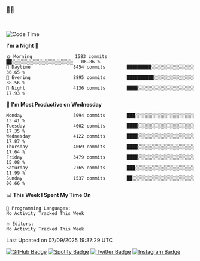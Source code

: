 ### 🤙🍺

<!-- <a href="https://github-readme-stats.vercel.app/api?username=hzak2xx&count_private=true&show_icons=true&theme=dracula">
  <img align="center" src="https://github-readme-stats.vercel.app/api?username=hzak2xx&count_private=true&show_icons=true&theme=dracula" />
</a>
</br> -->
</br>

<!--START_SECTION:waka-->
![Code Time](http://img.shields.io/badge/Code%20Time-4%2C209%20hrs%2040%20mins-blue)

**I'm a Night 🦉** 

```text
🌞 Morning                1583 commits        ██░░░░░░░░░░░░░░░░░░░░░░░   06.86 % 
🌆 Daytime                8454 commits        █████████░░░░░░░░░░░░░░░░   36.65 % 
🌃 Evening                8895 commits        ██████████░░░░░░░░░░░░░░░   38.56 % 
🌙 Night                  4136 commits        ████░░░░░░░░░░░░░░░░░░░░░   17.93 % 
```
📅 **I'm Most Productive on Wednesday** 

```text
Monday                   3094 commits        ███░░░░░░░░░░░░░░░░░░░░░░   13.41 % 
Tuesday                  4002 commits        ████░░░░░░░░░░░░░░░░░░░░░   17.35 % 
Wednesday                4122 commits        ████░░░░░░░░░░░░░░░░░░░░░   17.87 % 
Thursday                 4069 commits        ████░░░░░░░░░░░░░░░░░░░░░   17.64 % 
Friday                   3479 commits        ████░░░░░░░░░░░░░░░░░░░░░   15.08 % 
Saturday                 2765 commits        ███░░░░░░░░░░░░░░░░░░░░░░   11.99 % 
Sunday                   1537 commits        ██░░░░░░░░░░░░░░░░░░░░░░░   06.66 % 
```


📊 **This Week I Spent My Time On** 

```text
💬 Programming Languages: 
No Activity Tracked This Week

🔥 Editors: 
No Activity Tracked This Week
```


 Last Updated on 07/09/2025 19:37:29 UTC
<!--END_SECTION:waka-->

[![GitHub Badge](https://img.shields.io/badge/GitHub-100000?style=for-the-badge&logo=github&logoColor=white)](https://github.com/hzak2xx)
[![Spotify Badge](https://img.shields.io/badge/Spotify-1ED760?&style=for-the-badge&logo=spotify&logoColor=white)](https://open.spotify.com/user/uf90s6sbbh75a1mt44clkhkvf)
[![Twitter Badge](https://img.shields.io/badge/Twitter-1DA1F2?style=for-the-badge&logo=twitter&logoColor=white)](https://twitter.com/hzak2xx)
[![Instagram Badge](https://img.shields.io/badge/Instagram-E4405F?style=for-the-badge&logo=instagram&logoColor=white)](https://www.instagram.com/hzak2xx/)
